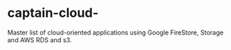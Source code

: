 # captain-cloud-
Master list of cloud-oriented applications using Google FireStore, Storage and AWS RDS and s3.
